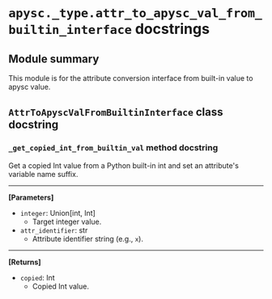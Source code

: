 # `apysc._type.attr_to_apysc_val_from_builtin_interface` docstrings

## Module summary

This module is for the attribute conversion interface from built-in value to apysc value.

## `AttrToApyscValFromBuiltinInterface` class docstring

### `_get_copied_int_from_builtin_val` method docstring

Get a copied Int value from a Python built-in int and set an attribute's variable name suffix.<hr>

**[Parameters]**

- `integer`: Union[int, Int]
  - Target integer value.
- `attr_identifier`: str
  - Attribute identifier string (e.g., `x`).

<hr>

**[Returns]**

- `copied`: Int
  - Copied Int value.